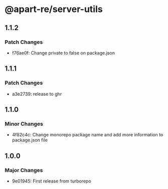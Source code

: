 # @apart-re/server-utils

## 1.1.2

### Patch Changes

- f76ae0f: Change private to false on package.json

## 1.1.1

### Patch Changes

- a3e2739: release to ghr

## 1.1.0

### Minor Changes

- 4f82c4c: Change monorepo package name and add more information to package.json file

## 1.0.0

### Major Changes

- 9e01945: First release from turborepo
